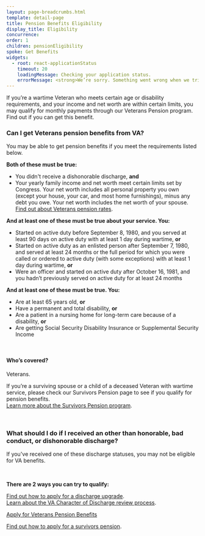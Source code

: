```yaml
---
layout: page-breadcrumbs.html
template: detail-page
title: Pension Benefits Eligibility
display_title: Eligibility
concurrence:
order: 1
children: pensionEligibility
spoke: Get Benefits
widgets:
  - root: react-applicationStatus
    timeout: 20
    loadingMessage: Checking your application status.
    errorMessage: <strong>We’re sorry. Something went wrong when we tried to load your saved application.</strong><br/>Please try refreshing your browser in a few minutes.
---
```


<div class="va-introtext">

If you’re a wartime Veteran who meets certain age or disability requirements, and your income and net worth are within certain limits, you may qualify for monthly payments through our Veterans Pension program. Find out if you can get this benefit.

</div>

<div class="feature" markdown=“1”>

### Can I get Veterans pension benefits from VA?

You may be able to get pension benefits if you meet the requirements listed below.

**Both of these must be true:**

- You didn't receive a dishonorable discharge, **and**
- Your yearly family income and net worth meet certain limits set by Congress. Your net worth includes all personal property you own (except your house, your car, and most home furnishings), minus any debt you owe. Your net worth includes the net worth of your spouse. <br>
[Find out about Veterans pension rates](/pension/veterans-pension-rates/).


**And at least one of these must be true about your service. You:**

- Started on active duty before September 8, 1980, and you served at least 90 days on active duty with at least 1 day during wartime, **or**
- Started on active duty as an enlisted person after September 7, 1980, and served at least 24 months or the full period for which you were called or ordered to active duty (with some exceptions) with at least 1 day during wartime, **or**
- Were an officer and started on active duty after October 16, 1981, and you hadn’t previously served on active duty for at least 24 months

**And at least one of these must be true. You:**

- Are at least 65 years old, **or**
- Have a permanent and total disability, **or**
- Are a patient in a nursing home for long-term care because of a disability, **or**
- Are getting Social Security Disability Insurance or Supplemental Security Income

<br>

#### Who’s covered?

Veterans.

If you’re a surviving spouse or a child of a deceased Veteran with wartime service, please check our Survivors Pension page to see if you qualify for pension benefits. <br>
[Learn more about the Survivors Pension program](/pension/survivors-pension/).

<br>

### What should I do if I received an other than honorable, bad conduct, or dishonorable discharge?

If you've received one of these discharge statuses, you may not be eligible for VA benefits.

<br>

**There are 2 ways you can try to qualify:**

[Find out how to apply for a discharge upgrade](/records/discharge-upgrade/).<br/>
[Learn about the VA Character of Discharge review process](/records/discharge-upgrade/#other-options).

</div>

<div id="react-applicationStatus" class="static-page-widget">
  <a class="usa-button-primary va-button-primary" href="/pension/application/527EZ">Apply for Veterans Pension Benefits</a>
</div>

[Find out how to apply for a survivors pension](/pension/survivors-pension/). <br>
